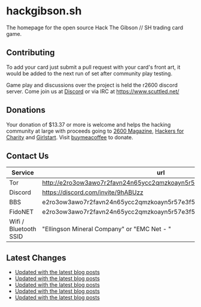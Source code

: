 # hackgibson.sh
The homepage for the open source Hack The Gibson // SH trading card game.


## Contributing

To add your card just submit a pull request with your card's front art, it would be added to the next run of set after community play testing.

Game play and discussions over the project is held the r2600 discord server. Come join us at [Discord](https://discord.com/invite/9hABUzz) or via IRC at https://www.scuttled.net/


## Donations

Your donation of $13.37 or more is welcome and helps the hacking community at large with proceeds going to [2600 Magazine](https://2600.com/), [Hackers for Charity](https://hackersforcharity.org) and [Girlstart](https://girlstart.org).  Visit [buymeacoffee](https://www.buymeacoffee.com/hackgibson.sh) to donate.


## Contact Us

Service | url
-|-
Tor | http://e2ro3ow3awo7r2favn24n65ycc2qmzkoayn5r57e3f56nvjwdcgg32ad.onion
Discord | https://discord.com/invite/9hABUzz
BBS | e2ro3ow3awo7r2favn24n65ycc2qmzkoayn5r57e3f56nvjwdcgg32ad.onion:23
FidoNET | e2ro3ow3awo7r2favn24n65ycc2qmzkoayn5r57e3f56nvjwdcgg32ad.onion:24554
Wifi / Bluetooth SSID | "Ellingson Mineral Company" or "EMC Net - <fidonet address>"

## Latest Changes
<!-- BLOG-POST-LIST:START -->
- [Updated with the latest blog posts](https://github.com/DFW2600/hackgibson.sh/commit/3bd739b6a3f1619b080a221067fba3a499107757)
- [Updated with the latest blog posts](https://github.com/DFW2600/hackgibson.sh/commit/42942e05cf9b293f49263505f5bfe4e987b13d24)
- [Updated with the latest blog posts](https://github.com/DFW2600/hackgibson.sh/commit/4a7df4070cdc3c8c0de3e5d8ac4f963ca2e9190d)
- [Updated with the latest blog posts](https://github.com/DFW2600/hackgibson.sh/commit/1c0fac1dcb992556da79362561badec7275187be)
- [Updated with the latest blog posts](https://github.com/DFW2600/hackgibson.sh/commit/4a2358008005710268dbfa7e9d888f8705b2b2f2)
<!-- BLOG-POST-LIST:END -->

